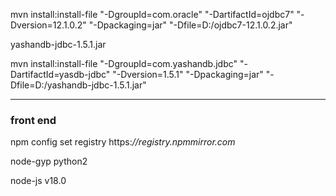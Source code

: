 mvn install:install-file "-DgroupId=com.oracle" "-DartifactId=ojdbc7" "-Dversion=12.1.0.2" "-Dpackaging=jar" "-Dfile=D:/ojdbc7-12.1.0.2.jar"

yashandb-jdbc-1.5.1.jar



mvn install:install-file "-DgroupId=com.yashandb.jdbc" "-DartifactId=yasdb-jdbc" "-Dversion=1.5.1" "-Dpackaging=jar" "-Dfile=D:/yashandb-jdbc-1.5.1.jar"

---

### front end

npm config set registry https:*//registry.npmmirror.com*

node-gyp python2

node-js v18.0

